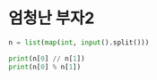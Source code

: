 # 엄청난 부자2

```python
n = list(map(int, input().split()))

print(n[0] // n[1])
print(n[0] % n[1])
```
